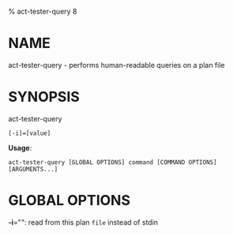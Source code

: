 % act-tester-query 8

# NAME

act-tester-query - performs human-readable queries on a plan file

# SYNOPSIS

act-tester-query

```
[-i]=[value]
```

**Usage**:

```
act-tester-query [GLOBAL OPTIONS] command [COMMAND OPTIONS] [ARGUMENTS...]
```

# GLOBAL OPTIONS

**-i**="": read from this plan `file` instead of stdin

